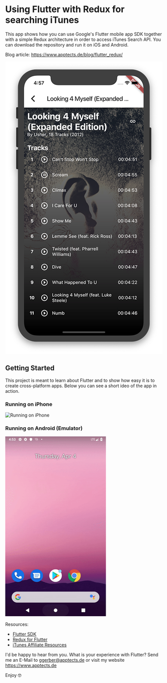 # Using Flutter with Redux for searching iTunes

This app shows how you can use Google's Flutter mobile app SDK together with a simple Redux architecture in order to access iTunes Search API. You can download the repository and run it on iOS and Android.

Blog article: https://www.apptects.de/blog/flutter_redux/

![Running Flutter app on iPhone](/screenshots/screenshot1.png)

## Getting Started

This project is meant to learn about Flutter and to show how easy it is to create cross-platform apps. Below you can see a short ideo of the app in action.

### Running on iPhone
![Running on iPhone](/screenshots/demo.gif)

### Running on Android (Emulator)
![Running on Android](/screenshots/demo_android.gif)

Resources:
- [Flutter SDK](https://flutter.dev)
- [Redux for Flutter](https://pub.dartlang.org/packages/flutter_redux)
- [iTunes Affiliate Resources](https://affiliate.itunes.apple.com/resources/)

I'd be happy to hear from you. What is your experience with Flutter? Send me an E-Mail to ggerber@apptects.de or visit my website https://www.apptects.de

Enjoy 🤓
